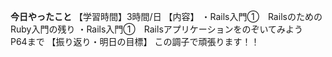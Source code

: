 **今日やったこと**
【学習時間】3時間/日
【内容】
・Rails入門①　RailsのためのRuby入門の残り
・Rails入門①　Railsアプリケーションをのぞいてみよう　P64まで
【振り返り・明日の目標】
この調子で頑張ります！！